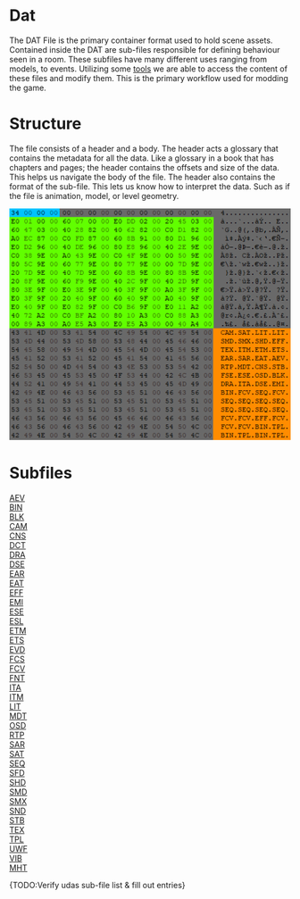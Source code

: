 # Dat
The DAT File is the primary container format used to hold scene assets. Contained inside the DAT are sub-files responsible for defining behaviour seen in a room. These subfiles have many different uses ranging from models, to events. Utilizing some [tools](tools.md) we are able to access the content of these files and modify them. This is the primary workflow used for modding the game.

# Structure
The file consists of a header and a body. The header acts a glossary that contains the metadata for all the data. Like a glossary in a book that has chapters and pages; the header contains the offsets and size of the data. This helps us navigate the body of the file. The header also contains the format of the sub-file. This lets us know how to interpret the data. Such as if the file is animation, model, or level geometry.

![DAT File Header](images/DAT_header_hex.png)

# Subfiles
[AEV]()<BR>
[BIN]()<BR>
[BLK]()<BR>
[CAM]()<BR>
[CNS]()<BR>
[DCT]()<BR>
[DRA]()<BR>
[DSE]()<BR>
[EAR]()<BR>
[EAT]()<BR>
[EFF]()<BR>
[EMI]()<BR>
[ESE]()<BR>
[ESL]()<BR>
[ETM]()<BR>
[ETS]()<BR>
[EVD]()<BR>
[FCS]()<BR>
[FCV]()<BR>
[FNT]()<BR>
[ITA]()<BR>
[ITM]()<BR>
[LIT]()<BR>
[MDT]()<BR>
[OSD]()<BR>
[RTP]()<BR>
[SAR]()<BR>
[SAT]()<BR>
[SEQ]()<BR>
[SFD]()<BR>
[SHD]()<BR>
[SMD]()<BR>
[SMX]()<BR>
[SND]()<BR>
[STB]()<BR>
[TEX]()<BR>
[TPL]()<BR>
[UWF]()<BR>
[VIB]()<BR>
[MHT]()<BR>

{TODO:Verify udas sub-file list & fill out entries}